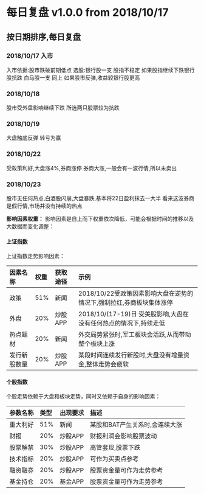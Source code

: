 # 每日复盘 v1.0.0 from 2018/10/17


##  按日期排序,每日复盘

### 2018/10/17 入市
入市依据:股市跌破前期低点
选股:银行股一支 股指不稳定 如果股指继续下跌银行股抗跌
     白马股一支 同上 如果股市反弹,收益较银行股更高

### 2018/10/18 
股市受外盘影响继续下跌
所选两只股票较为抗跌

### 2018/10/19 
大盘触底反弹
转亏为赢

### 2018/10/22
受政策利好,大盘涨4%,券商涨停
券商大涨,一般会有一波行情,所以未卖出

### 2018/10/23
股市无任何热点,白酒股闪崩,大盘暴跌,基本将22日盈利抹去一大半
看来这波券商是假行情,市场并没有持续的热点




**影响因素权重：**
影响因素是自上而下权重依次降低，可能会根据时间的推移以及大数据而变化调整：

#### 上证指数
上证指数走势影响因素：

因素名称					|权重	    |获取途径	    |示例  
:----						|:---		|:------	|:---	
政策						   |51%		|新闻		    |2018/10/22受政策因素影响大盘在逆势的情况下,强制拉红,券商板块集体涨停
外盘						   |20%		|炒股APP		|2018/10/(17-19)日 受美股影响,大盘在没有任何热点的情况下,持续走低
热点题材					 |20%	|新闻			|外交局势紧张时,军工板块会活跃,从而带动整个板块上涨
发行新股数量					|20%	|炒股APP		|某段时间连续发行新股时,大盘没有增量资金,整体走势会疲软

#### 个股指数
个股走势依赖于大盘和板块走势，同时又依赖于自身的影响因素：

参数名称						|类型		|出现要求	|描述  
:----						|:---		|:------	|:---	
重大利好					|51%		|新闻		    |某股和BAT产生关系时,会连续大涨
财报                        |20%	        |炒股APP			|财报利润会影响股票波动
股票解禁 						|30%		|炒股APP		|高管套现,股票下跌
技术指标			    |20%        	|炒股APP			|可作为买卖点参考
融资融券                     |20%		|炒股APP			|股票资金量可作为走势参考
基金持仓                     |20%		|基金APP			|股票资金量可作为走势参考




